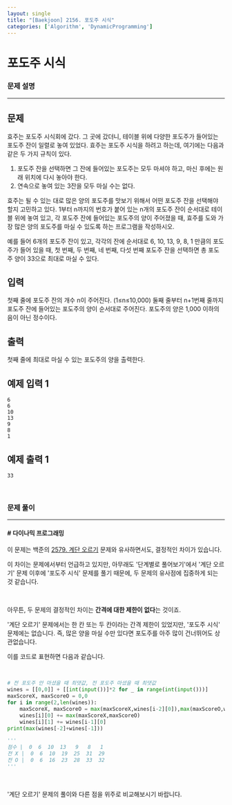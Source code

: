 ```yaml
---
layout: single
title: "[Baekjoon] 2156. 포도주 시식"
categories: ['Algorithm', 'DynamicProgramming']
---
```




# 포도주 시식

### 문제 설명

---

## 문제

효주는 포도주 시식회에 갔다. 그 곳에 갔더니, 테이블 위에 다양한 포도주가 들어있는 포도주 잔이 일렬로 놓여 있었다. 효주는 포도주 시식을 하려고 하는데, 여기에는 다음과 같은 두 가지 규칙이 있다.

1. 포도주 잔을 선택하면 그 잔에 들어있는 포도주는 모두 마셔야 하고, 마신 후에는 원래 위치에 다시 놓아야 한다.
2. 연속으로 놓여 있는 3잔을 모두 마실 수는 없다.

효주는 될 수 있는 대로 많은 양의 포도주를 맛보기 위해서 어떤 포도주 잔을 선택해야 할지 고민하고 있다. 1부터 n까지의 번호가 붙어 있는 n개의 포도주 잔이 순서대로 테이블 위에 놓여 있고, 각 포도주 잔에 들어있는 포도주의 양이 주어졌을 때, 효주를 도와 가장 많은 양의 포도주를 마실 수 있도록 하는 프로그램을 작성하시오. 

예를 들어 6개의 포도주 잔이 있고, 각각의 잔에 순서대로 6, 10, 13, 9, 8, 1 만큼의 포도주가 들어 있을 때, 첫 번째, 두 번째, 네 번째, 다섯 번째 포도주 잔을 선택하면 총 포도주 양이 33으로 최대로 마실 수 있다.

## 입력

첫째 줄에 포도주 잔의 개수 n이 주어진다. (1≤n≤10,000) 둘째 줄부터 n+1번째 줄까지 포도주 잔에 들어있는 포도주의 양이 순서대로 주어진다. 포도주의 양은 1,000 이하의 음이 아닌 정수이다.

## 출력

첫째 줄에 최대로 마실 수 있는 포도주의 양을 출력한다.

## 예제 입력 1 

```
6
6
10
13
9
8
1
```

## 예제 출력 1 

```
33
```

<br>

### 문제 풀이

---

#### \# 다이나믹 프로그래밍

이 문제는 백준의 [2579. 계단 오르기](https://wowo0709.github.io/Baekjoon-2579.-%EA%B3%84%EB%8B%A8-%EC%98%A4%EB%A5%B4%EA%B8%B0/) 문제와 유사하면서도, 결정적인 차이가 있습니다. 

이 차이는 문제에서부터 언급하고 있지만, 아무래도 '단계별로 풀어보기'에서 '계단 오르기' 문제 이후에 '포도주 시식' 문제를 풀기 때문에, 두 문제의 유사점에 집중하게 되는 것 같습니다. 

<br>

아무튼, 두 문제의 결정적인 차이는 **간격에 대한 제한이 없다**는 것이죠. 

'계단 오르기' 문제에서는 한 칸 또는 두 칸이라는 간격 제한이 있었지만, '포도주 시식' 문제에는 없습니다. 즉, 많은 양을 마실 수만 있다면 포도주를 아주 많이 건너뛰어도 상관없습니다. 

이를 코드로 표현하면 다음과 같습니다. 

<br>

```python
# 전 포도주 안 마셨을 때 최댓값, 전 포도주 마셨을 때 최댓값
wines = [[0,0]] + [[int(input())]*2 for _ in range(int(input()))]
maxScoreX, maxScoreO = 0,0
for i in range(2,len(wines)):
    maxScoreX, maxScoreO = max(maxScoreX,wines[i-2][0]),max(maxScoreO,wines[i-2][1])
    wines[i][0] += max(maxScoreX,maxScoreO)
    wines[i][1] += wines[i-1][0]
print(max(wines[-2]+wines[-1]))

'''
점수 |  0  6  10  13   9   8   1
전 X |  0  6  10  19  25  31  29
전 O |  0  6  16  23  28  33  32
'''
```

<br>

'계단 오르기' 문제의 풀이와 다른 점을 위주로 비교해보시기 바랍니다. 
